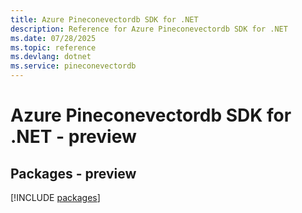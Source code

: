 ```yaml
---
title: Azure Pineconevectordb SDK for .NET
description: Reference for Azure Pineconevectordb SDK for .NET
ms.date: 07/28/2025
ms.topic: reference
ms.devlang: dotnet
ms.service: pineconevectordb
---
```

# Azure Pineconevectordb SDK for .NET - preview
## Packages - preview
[!INCLUDE [packages](pineconevectordb-index.md)]